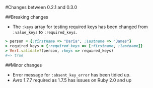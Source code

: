 #Changes between 0.2.1 and 0.3.0

##Breaking changes
- The `:keys` array for testing required keys has been changed from `:value_keys` to `:required_keys`.

```ruby
> person = {:firstname => "Daria", :lastname => "James"}
> required_keys = {:required_keys => [:firstname, :lastname]}
> Vert.validate?(person, :keys => required_keys)
#=> true
```

##Minor changes
- Error message for `:absent_key_error` has been tidied up.
- Avro 1.7.7 required as 1.7.5 has issues on Ruby 2.0 and up	
	
